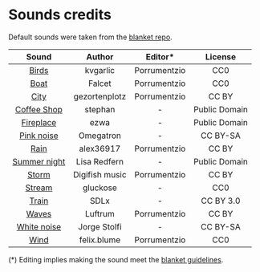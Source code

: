 # Sounds credits

Default sounds were taken from the [blanket repo](https://github.com/rafaelmardojai/blanket/data/resources/sounds).

|                                                     Sound                                                      |     Author     |   Editor\*   |    License    |
| :------------------------------------------------------------------------------------------------------------: | :------------: | :----------: | :-----------: |
|                         [Birds](https://freesound.org/people/kvgarlic/sounds/156826/)                          |    kvgarlic    | Porrumentzio |      CC0      |
|                           [Boat](https://freesound.org/people/Falcet/sounds/439365/)                           |     Falcet     | Porrumentzio |      CC0      |
|                        [City](https://freesound.org/people/gezortenplotz/sounds/44796/)                        | gezortenplotz  | Porrumentzio |     CC BY     |
|                      [Coffee Shop](https://soundbible.com/1664-Restaurant-Ambiance.html)                       |    stephan     |      -       | Public Domain |
|                            [Fireplace](https://soundbible.com/1543-Fireplace.html)                             |      ezwa      |      -       | Public Domain |
|                       [Pink noise](https://es.wikipedia.org/wiki/Archivo:Pink_noise.ogg)                       |   Omegatron    |      -       |   CC BY-SA    |
|                         [Rain](https://freesound.org/people/alex36917/sounds/524605/)                          |   alex36917    | Porrumentzio |     CC BY     |
|                  [Summer night](https://soundbible.com/2083-Crickets-Chirping-At-Night.html)                   |  Lisa Redfern  |      -       | Public Domain |
|                       [Storm](https://freesound.org/people/digifishmusic/sounds/41739/)                        | Digifish music | Porrumentzio |     CC BY     |
|                         [Stream](https://freesound.org/people/gluckose/sounds/333987/)                         |    gluckose    |      -       |      CC0      |
|                           [Train](https://freesound.org/people/SDLx/sounds/259988/)                            |      SDLx      |      -       |   CC BY 3.0   |
|                          [Waves](https://freesound.org/people/Luftrum/sounds/48412/)                           |    Luftrum     | Porrumentzio |     CC BY     |
| [White noise](https://commons.wikimedia.org/w/index.php?title=File%3AWhite-noise-sound-20sec-mono-44100Hz.ogg) |  Jorge Stolfi  |      -       |   CC BY-SA    |
|                        [Wind](https://freesound.org/people/felix.blume/sounds/217506/)                         |  felix.blume   | Porrumentzio |      CC0      |

(\*) Editing implies making the sound meet the [blanket guidelines](https://github.com/rafaelmardojai/blanket/blob/master/CONTRIBUTING.md#sounds).

